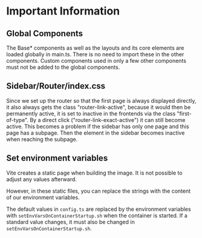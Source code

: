# Important Information

<head>
  <meta name="guidename" content="API Management"/>
  <meta name="context" content="GUID-0ae39a63-1395-44f1-ad44-6ff689342ba7"/>
</head>

## Global Components

The Base* components as well as the layouts and its core elements are loaded globally in main.ts. There is no need to import these in the other components. Custom components used in only a few other components must not be added to the global components. 

## Sidebar/Router/index.css

Since we set up the router so that the first page is always displayed directly, it also always gets the class "router-link-active", because it would then be permanently active, it is set to inactive in the frontends via the class "first-of-type". By a direct click ("router-link-exact-active") it can still become active.
This becomes a problem if the sidebar has only one page and this page has a subpage. Then the element in the sidebar becomes inactive when reaching the subpage.

## Set environment variables

Vite creates a static page when building the image. It is not possible to adjust any values afterward.

However, in these static files, you can replace the strings with the content of our environment variables.

The default values in `config.ts` are replaced by the environment variables with `setEnvVarsOnContainerStartup.sh` when the container is started. If a standard value changes, it must also be changed in `setEnvVarsOnContainerStartup.sh`.
